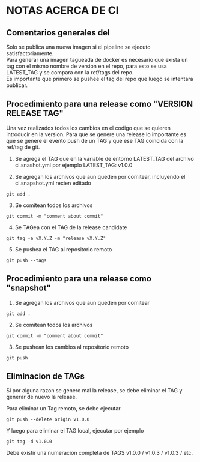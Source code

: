 # NOTAS ACERCA DE CI

## Comentarios generales del

Solo se publica una nueva imagen si el pipeline se ejecuto satisfactoriamente.  
Para generar una imagen tagueada de docker es necesario que exista un tag con el mismo nombre de version en el repo, para esto se usa LATEST_TAG y se compara con la ref/tags del repo.  
Es importante que primero se pushee el tag del repo que luego se intentara publicar.  

## Procedimiento para una release como "VERSION RELEASE TAG"

Una vez realizados todos los cambios en el codigo que se quieren introducir en la version.
Para que se genere una release lo importante es que se genere el evento push de un TAG y que ese TAG coincida con la ref/tag de git.

1. Se agrega el TAG que en la variable de entorno LATEST_TAG del archivo ci.snashot.yml por ejemplo
   LATEST_TAG: v1.0.0

2. Se agregan los archivos que aun queden por comitear, incluyendo el ci.snapshot.yml recien editado

`git add .`

3. Se comitean todos los archivos

`git commit -m "comment about commit"`

4. Se TAGea con el TAG de la release candidate

`git tag -a vX.Y.Z -m "release vX.Y.Z"`

5. Se pushea el TAG al repositorio remoto

`git push --tags`

## Procedimiento para una release como "snapshot"

1. Se agregan los archivos que aun queden por comitear

`git add .`

2. Se comitean todos los archivos

`git commit -m "comment about commit"`

3. Se pushean los cambios al repositorio remoto

`git push`


## Eliminacion de TAGs

Si por alguna razon se genero mal la release, se debe eliminar el TAG y generar de nuevo la release.  

Para eliminar un Tag remoto, se debe ejecutar

`git push --delete origin v1.0.0`

Y luego para eliminar el TAG local, ejecutar por ejemplo

`git tag -d v1.0.0`

Debe existir una numeracion completa de TAGS v1.0.0 / v1.0.3 / v1.0.3 / etc.

